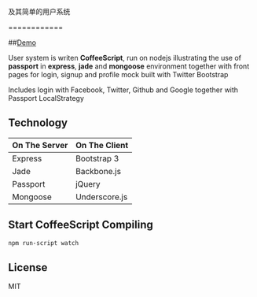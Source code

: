 及其简单的用户系统

============

##[Demo](http://passport.diki.io)

User system is writen **CoffeeScript**, run on nodejs illustrating the use of **passport** in **express**, **jade** and **mongoose** environment
together with front pages for login, signup and profile mock built with Twitter Bootstrap

Includes login with Facebook, Twitter, Github and Google together with Passport LocalStrategy

Technology
------------

| On The Server | On The Client  |
| ------------- | -------------- |
| Express       | Bootstrap 3    |
| Jade          | Backbone.js    |
| Passport      | jQuery         |
| Mongoose      | Underscore.js  |


Start CoffeeScript Compiling
-------------
```bash
npm run-script watch
```

License
------------

MIT
